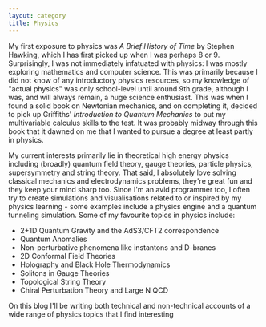 ```yaml
---
layout: category
title: Physics
---
```


My first exposure to physics was *A Brief History of Time* by Stephen Hawking, which I has first picked up when I was perhaps 8 or 9. Surprisingly, I was not immediately infatuated with physics: I was mostly exploring mathematics and computer science. This was primarily because I did not know of any introductory physics resources, so my knowledge of "actual physics" was only school-level until around 9th grade, although I was, and will always remain, a huge science enthusiast. This was when I found a solid book on Newtonian mechanics, and on completing it, decided to pick up Griffiths' *Introduction to Quantum Mechanics* to put my multivariable calculus skills to the test. It was probably midway through this book that it dawned on me that I wanted to pursue a degree at least partly in physics. 

My current interests primarily lie in theoretical high energy physics including (broadly) quantum field theory, gauge theories, particle physics, supersymmetry and string theory. That said, I absolutely love solving classical mechanics and electrodynamics problems, they're great fun and they keep your mind sharp too. Since I'm an avid programmer too, I often try to create simulations and visualisations related to or inspired by my physics learning - some examples include a physics engine and a quantum tunneling simulation. Some of my favourite topics in physics include:

- 2+1D Quantum Gravity and the AdS3/CFT2 correspondence
- Quantum Anomalies
- Non-perturbative phenomena like instantons and D-branes
- 2D Conformal Field Theories
- Holography and Black Hole Thermodynamics
- Solitons in Gauge Theories
- Topological String Theory
- Chiral Perturbation Theory and Large N QCD

On this blog I'll be writing both technical and non-technical accounts of a wide range of physics topics that I find interesting
